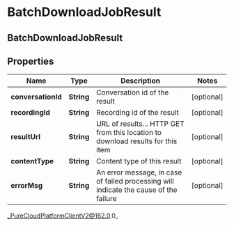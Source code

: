 # BatchDownloadJobResult

## BatchDownloadJobResult

## Properties

|Name | Type | Description | Notes|
|------------ | ------------- | ------------- | -------------|
| **conversationId** | **String** | Conversation id of the result | [optional] |
| **recordingId** | **String** | Recording id of the result | [optional] |
| **resultUrl** | **String** | URL of results... HTTP GET from this location to download results for this item | [optional] |
| **contentType** | **String** | Content type of this result | [optional] |
| **errorMsg** | **String** | An error message, in case of failed processing will indicate the cause of the failure | [optional] |



_PureCloudPlatformClientV2@162.0.0_
